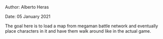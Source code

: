Author: Alberto Heras

Date: 05 January 2021

The goal here is to load a map from megaman battle network and eventually place characters in it and have them walk around like in the actual game.